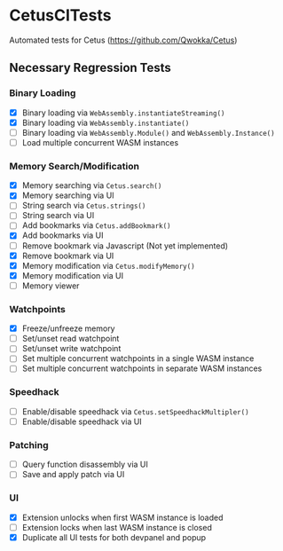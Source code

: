 # CetusCITests
Automated tests for Cetus (https://github.com/Qwokka/Cetus)

## Necessary Regression Tests

### Binary Loading

- [x] Binary loading via `WebAssembly.instantiateStreaming()`
- [x] Binary loading via `WebAssembly.instantiate()`
- [ ] Binary loading via `WebAssembly.Module()` and `WebAssembly.Instance()`
- [ ] Load multiple concurrent WASM instances

### Memory Search/Modification
    
- [x] Memory searching via `Cetus.search()`
- [x] Memory searching via UI
- [ ] String search via `Cetus.strings()`
- [ ] String search via UI
- [ ] Add bookmarks via `Cetus.addBookmark()`
- [x] Add bookmarks via UI
- [ ] Remove bookmark via Javascript (Not yet implemented)
- [x] Remove bookmark via  UI
- [x] Memory modification via `Cetus.modifyMemory()`
- [x] Memory modification via UI
- [ ] Memory viewer

### Watchpoints
  
- [x] Freeze/unfreeze memory
- [ ] Set/unset read watchpoint
- [ ] Set/unset write watchpoint
- [ ] Set multiple concurrent watchpoints in a single WASM instance
- [ ] Set multiple concurrent watchpoints in separate WASM instances

### Speedhack

- [ ] Enable/disable speedhack via `Cetus.setSpeedhackMultipler()`
- [ ] Enable/disable speedhack via UI

### Patching

- [ ] Query function disassembly via UI
- [ ] Save and apply patch via UI

### UI

- [x] Extension unlocks when first WASM instance is loaded
- [ ] Extension locks when last WASM instance is closed
- [x] Duplicate all UI tests for both devpanel and popup
